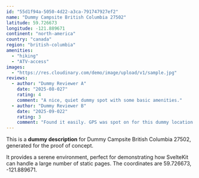 ```yaml
---
id: "55d1f94a-5050-4d22-a3ca-791747927ef2"
name: "Dummy Campsite British Columbia 27502"
latitude: 59.726673
longitude: -121.889671
continent: "north-america"
country: "canada"
region: "british-columbia"
amenities:
  - "hiking"
  - "ATV-access"
images:
  - "https://res.cloudinary.com/demo/image/upload/v1/sample.jpg"
reviews:
  - author: "Dummy Reviewer A"
    date: "2025-08-027"
    rating: 4
    comment: "A nice, quiet dummy spot with some basic amenities."
  - author: "Dummy Reviewer B"
    date: "2025-09-022"
    rating: 3
    comment: "Found it easily. GPS was spot on for this dummy location."
---
```


This is a **dummy description** for Dummy Campsite British Columbia 27502, generated for the proof of concept.

It provides a serene environment, perfect for demonstrating how SvelteKit can handle a large number of static pages. The coordinates are 59.726673, -121.889671.

